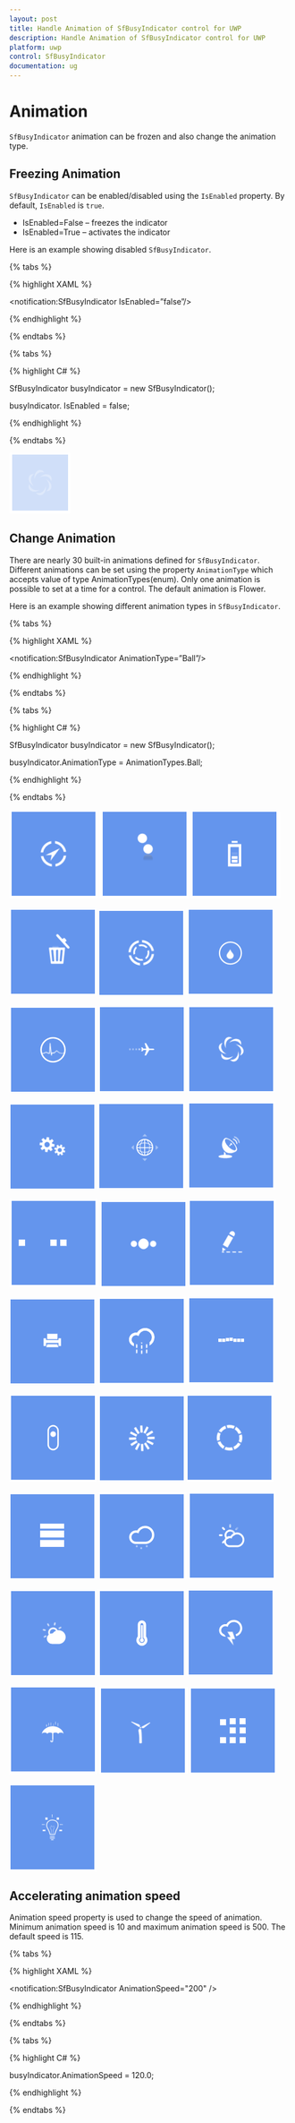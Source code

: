 ```yaml
---
layout: post
title: Handle Animation of SfBusyIndicator control for UWP
description: Handle Animation of SfBusyIndicator control for UWP
platform: uwp
control: SfBusyIndicator
documentation: ug
---
```


# Animation

`SfBusyIndicator` animation can be frozen and also change the animation type.

##  Freezing Animation

`SfBusyIndicator` can be enabled/disabled using the `IsEnabled` property. By default, `IsEnabled` is `true`.

* IsEnabled=False –  freezes the indicator 
* IsEnabled=True –  activates the indicator

Here is an example showing disabled `SfBusyIndicator`.

{% tabs %}

{% highlight XAML %}

<Grid Background=”CornFlowerBlue”/>

<notification:SfBusyIndicator IsEnabled=”false”/>

</Grid>

{% endhighlight %}

{% endtabs %}

{% tabs %}

{% highlight C# %}

SfBusyIndicator busyIndicator = new SfBusyIndicator();

busyIndicator. IsEnabled = false;

{% endhighlight %}

{% endtabs %}

![](SfBusyIndicator1/Enable.png)

## Change Animation

There are nearly 30 built-in animations defined for `SfBusyIndicator`. Different animations can be set using the property `AnimationType` which accepts value of type AnimationTypes(enum). Only one animation is possible to set at a time for a control. The default animation is Flower.

Here is an example showing different animation types in `SfBusyIndicator`.

{% tabs %}

{% highlight XAML %}

<Grid Background=”CornFlowerBlue”/>

<notification:SfBusyIndicator AnimationType=”Ball”/>

</Grid>

{% endhighlight %}

{% endtabs %}

{% tabs %}

{% highlight C# %}

SfBusyIndicator busyIndicator = new SfBusyIndicator();

busyIndicator.AnimationType = AnimationTypes.Ball;

{% endhighlight %}

{% endtabs %}

![](SfBusyIndicator1/Arrow.png)		![](SfBusyIndicator1/Ball.png)	![](SfBusyIndicator1/Battery.png)

![](SfBusyIndicator1/Delete.png)	![](SfBusyIndicator1/DoubleCircle.png)	![](SfBusyIndicator1/Drop.png)

![](SfBusyIndicator1/Ecg.png)	![](SfBusyIndicator1/Flight.png)	![](SfBusyIndicator1/Flower.png)

![](SfBusyIndicator1/Gear.png)	![](SfBusyIndicator1/Globe.png)	![](SfBusyIndicator1/Gps.png)

![](SfBusyIndicator1/Horizontal.png)	![](SfBusyIndicator1/liquid.png)	![](SfBusyIndicator1/pen.png)

![](SfBusyIndicator1/print.png)	![](SfBusyIndicator1/rainy.png)	![](SfBusyIndicator1/Rect.png)

![](SfBusyIndicator1/Rot.png)	![](SfBusyIndicator1/SilceCircle.png)	![](SfBusyIndicator1/SingleCircle.png)

![](SfBusyIndicator1/Slice.png)	![](SfBusyIndicator1/Snow.png)	![](SfBusyIndicator1/Sunny.png)

![](SfBusyIndicator1/Sunrise.png)	![](SfBusyIndicator1/Temp.png)	![](SfBusyIndicator1/Thunder.png)

![](SfBusyIndicator1/Umberlla.png)	![](SfBusyIndicator1/Winmil.png)	![](SfBusyIndicator1/Box.png)

![](SfBusyIndicator1/Bulb.png)


## Accelerating animation speed

Animation speed property is used to change the speed of animation. Minimum animation speed is 10 and maximum animation speed is 500. The default speed is 115. 

{% tabs %}

{% highlight XAML %}

<notification:SfBusyIndicator AnimationSpeed="200" />

{% endhighlight %}

{% endtabs %}

{% tabs %}

{% highlight C# %}

busyIndicator.AnimationSpeed = 120.0;

{% endhighlight %}

{% endtabs %}
